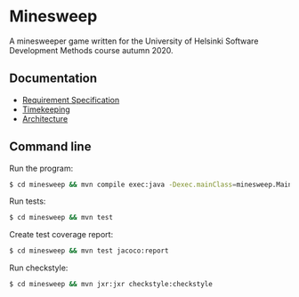# Minesweep
A minesweeper game written for the University of Helsinki Software Development Methods course autumn 2020.

## Documentation
* [Requirement Specification](documentation/req-specification.md)
* [Timekeeping](documentation/hours-worked.md)
* [Architecture](documentation/architecture.md)

## Command line
Run the program:
```bash
$ cd minesweep && mvn compile exec:java -Dexec.mainClass=minesweep.Main
```
Run tests:
```bash
$ cd minesweep && mvn test
```
Create test coverage report:
```bash
$ cd minesweep && mvn test jacoco:report
```
Run checkstyle:
```bash
$ cd minesweep && mvn jxr:jxr checkstyle:checkstyle
```
